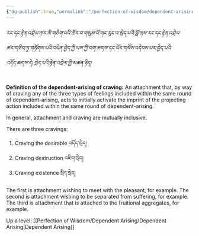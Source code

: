 ```yaml
---
{"dg-publish":true,"permalink":"/perfection-of-wisdom/dependent-arising/craving/"}
---
```


###### རང་དང་རྟེན་འབྲེལ་ཚར་མི་གཅིག་པའི་ཚོར་བ་གསུམ་པོ་གང་རུང་ལ་སྲེད་པའི་སྒོ་ནས་རང་དང་རྟེན་འབྲེལ་<br>ཚར་གཅིག་ཏུ་གཏོགས་པའི་འཕེན་བྱེད་ཀྱི་ལས་ཀྱི་བག་ཆགས་དང་པོར་གསོས་འདེབས་པར་བྱེད་པའི་<br>འདོད་ཆགས་དེ། སྲེད་པའི་རྟེན་འབྲེལ་གྱི་མཚན་ཉིད།
**Definition of the dependent-arising of craving:**
An attachment that, by way of craving any of the three types of feelings included within the same round of dependent-arising, acts to initially activate the imprint of the projecting action included within the same round of dependent-arising.

In general, attachment and craving are mutually inclusive.

There are three cravings:
1. Craving the desirable འདོད་སྲེད།
2. Craving destruction འཇིག་སྲེད།
3. Craving existence སྲིད་སྲེད།

The first is attachment wishing to meet with the pleasant, for example.
The second is attachment wishing to be separated from suffering, for example.
The third is attachment that is attached to the fruitional aggregates, for example.

Up a level: [[Perfection of Wisdom/Dependent Arising/Dependent Arising\|Dependent Arising]]